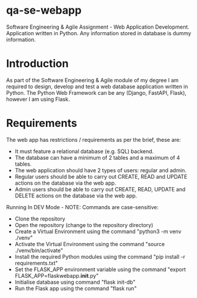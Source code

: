 # qa-se-webapp
Software Engineering &amp; Agile Assignment - Web Application Development. Application written in Python. Any information stored in database is dummy information.

# Introduction
As part of the Software Engineering & Agile module of my degree I am required to design, develop and test a web database application written in Python. The Python Web Framework can be any (Django, FastAPI, Flask), however I am using Flask.

# Requirements
The web app has restrictions / requirements as per the brief, these are:
- It must feature a relational database (e.g. SQL) backend.
- The database can have a minimum of 2 tables and a maximum of 4 tables.
- The web application should have 2 types of users: regular and admin.
- Regular users should be able to carry out CREATE, READ and UPDATE actions on the database via the web app.
- Admin users should be able to carry out CREATE, READ, UPDATE and DELETE actions on the database via the web app.

Running In DEV Mode - NOTE: Commands are case-sensitive:
- Clone the repository
- Open the repository (change to the repository directory)
- Create a Virtual Environment using the command "python3 -m venv ./venv"
- Activate the Virtual Environment using the command "source ./venv/bin/activate"
- Install the required Python modules using the command "pip install -r requirements.txt"
- Set the FLASK_APP environment variable using the command "export FLASK_APP=flaskwebapp.__init__.py"
- Initialise database using command "flask init-db"
- Run the Flask app using the command "flask run"
